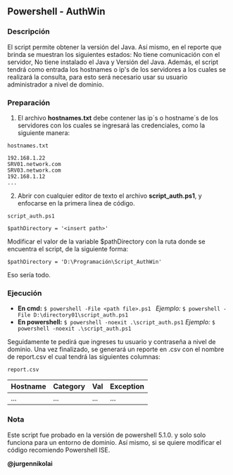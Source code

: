 ## Powershell - AuthWin
### Descripción

El script permite obtener la versión del Java. Así mismo, en el reporte que brinda se muestran los siguientes estados: No tiene comunicación con el servidor, No tiene instalado el Java y Versión del Java. Además, el script tendrá como entrada los hostnames o ip's de los servidores a los cuales se realizará la consulta, para esto será necesario usar su usuario administrador a nivel de dominio. 

### Preparación

1. El archivo **hostnames.txt** debe contener las ip´s o hostname´s de los servidores con los cuales se ingresará las credenciales, como la siguiente manera: 

`hostnames.txt` 

	192.168.1.22
	SRV01.network.com
	SRV03.network.com
	192.168.1.12
	...

2. Abrir con cualquier editor de texto el archivo **script_auth.ps1**, y enfocarse en la primera linea de código.

`script_auth.ps1` 

	$pathDirectory = '<insert path>'

Modificar el valor de la variable $pathDirectory con la ruta donde se encuentra el script, de la siguiente forma: 

	$pathDirectory = 'D:\Programación\Script_AuthWin'

Eso sería todo.

### Ejecución

* **En cmd:**
 `$ powershell -File <path file>.ps1 `
*Ejemplo:*
 `$ powershell -File D:\directory01\script_auth.ps1`
* **En powershell:** 
`$ powershell -noexit .\script_auth.ps1`
*Ejemplo:*
 `$ powershell -noexit .\script_auth.ps1`

Seguidamente te pedirá que ingreses tu usuario y contraseña a nivel de dominio. Una vez finalizado, se generará un reporte en .csv con el nombre de report.csv el cual tendrá las siguientes columnas:

`report.csv`

Hostname | Category | Val | Exception
--- | --- | --- | --- 
... | ... | ... | ...


### Nota

Este script fue probado en la versión de powershell 5.1.0. y solo solo funciona para un entorno de dominio. Así mismo, si se quiere modificar el código recomiendo Powershell ISE.

**@jurgennikolai**
